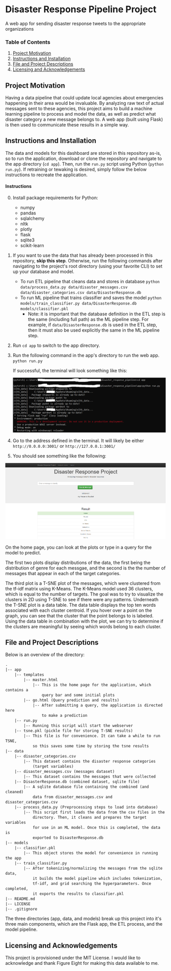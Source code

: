 # Disaster Response Pipeline Project

A web app for sending disaster response tweets to the appropriate organizations

### Table of Contents

1. [Project Motivation](#motivation)
2. [Instructions and Installation](#installation)
3. [File and Project Descriptions](#files)
4. [Licensing and Acknowledgements](#licensing)

## Project Motivation<a name="motivation"></a>

Having a data pipeline that could update local agencies about emergencies happening in their area would be invaluable. By analyzing raw text of actual messages sent to these agencies, this project aims to build a machine learning pipeline to process and model the data, as well as predict what disaster category a new message belongs to. A web app (built using Flask) is then used to communicate these results in a simple way. 

## Instructions and Installation <a name="installation"></a>

The data and models for this dashboard are stored in this repository as-is, so to run the application, download or clone the repository and navigate to the app directory (`cd app`). Then, run the `run.py` script using Python (`python run.py`). If retraining or tewaking is desired, simply follow the below instructions to recreate the application.

#### Instructions

0. Install package requirements for Python:
    - numpy
    - pandas
    - sqlalchemy
    - nltk
    - plotly
    - flask
    - sqlite3
    - scikit-learn

1. If you want to use the data that has already been processed in this repository, **skip this step**. Otherwise, run the following commands after navigating to the project's root directory (using your favorite CLI) to set up your database and model. 

    - To run ETL pipeline that cleans data and stores in database
        `python data/process_data.py data/disaster_messages.csv data/disaster_categories.csv data/DisasterResponse.db`
    - To run ML pipeline that trains classifier and saves the model
        `python models/train_classifier.py data/DisasterResponse.db models/classifier.pkl`
        - Note: it is important that the database definition in the ETL step is the same (including full path) as the ML pipeline step. For example, if `data/DisasterResponse.db` is used in the ETL step, then it must also be used explicitly the same in the ML pipeline step.

2. Run `cd app` to switch to the app directory.

3. Run the following command in the app's directory to run the web app.
    `python run.py`

    If successful, the terminal will look something like this:
    
    ![Successful Flask Deployment](./pics/flask_deployment.PNG)

4. Go to the address defined in the terminal. It will likely be either `http://0.0.0.0:3001/` or `http://127.0.0.1:3001/`

5. You should see something like the following: 

![Home Page](./pics/home_page.PNG)

On the home page, you can look at the plots or type in a query for the model to predict. 

The first two plots display distributions of the data, the first being the distribution of genre for each messgae, and the second is the the number of messages that appear in each of the target categories. 

The third plot is a T-SNE plot of the messages, which were clustered from the tf-idf matrix using K-Means. The K-Means model used 36 clusters, which is equal to the number of targets. The goal was to try to visualize the clusters in 2D using T-SNE to see if there were any patterns. Underneath the T-SNE plot is a data table. The data table displays the top ten words associated with each cluster centroid. If you hover over a point on the graph, you can see that the cluster that the point belongs to is labeled. Using the data table in combination with the plot, we can try to determine if the clusters are meaningful by seeing which words belong to each cluster.

## File and Project Descriptions <a name="files"></a>

Below is an overview of the directory:

    .
	|-- app
    	|-- templates
    		|-- master.html
        		|-- This is the home page for the application, which contains a
            		query bar and some initial plots
    		|-- go.html (Query prediction and results)
        		|-- After submitting a query, the application is directed here
            		to make a prediction
		|-- run.py
    		|-- Running this script will start the webserver
		|-- tsne.pkl (pickle file for storing T-SNE results)
    		|-- This file is for convenience. It can take a while to run TSNE,
        		so this saves some time by storing the tsne results
	|-- data
		|-- disaster_categories.csv
    		|-- This dataset contains the disaster response categories
        		(target variables)
		|-- disaster_messages.csv (messages dataset)
    		|-- This dataset contains the messages that were collected
		|-- DisasterResponse.db (combined dataset, sqlite file)
    		|-- A sqlite database file containing the combined (and cleaned)
        		data from disaster_messages.csv and disaster_categories.csv
		|-- process_data.py (Preprocessing steps to load into database)
    		|-- This script first loads the data from the csv files in the 
        		directory. Then, it cleans and prepares the target variables
        		for use in an ML model. Once this is completed, the data is
        		exported to DisasterResponse.db
	|-- models
    	|-- classifier.pkl 
        	|-- This object stores the model for convenience in running the app
		|-- train_classifier.py 
    		|-- After tokenizing/normalizing the messages from the sqlite data,
        		it builds the model pipeline which includes tokenization,
        		tf-idf, and grid searching the hyperparameters. Once completed,
        		it exports the results to classifier.pkl
    |-- README.md
    |-- LICENSE
    |-- .gitignore

The three directories (app, data, and models) break up this project into it's
three main components, which are the Flask app, the ETL process, and the model
pipeline.

## Licensing and Acknowledgements<a name="licensing"></a>

This project is provisioned under the MIT License. I would like to acknowledge
and thank Figure Eight for making this data available to me.
